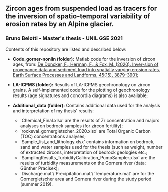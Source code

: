## Zircon ages from suspended load as tracers for the inversion of spatio-temporal variability of erosion rates by an Alpine glacier.
### Bruno Belotti - Master's thesis - UNIL GSE 2021


Contents of this repository are listed and described below:

* **Code_gorner-nonlin (folder):**            Matlab code for the inversion of zircon ages, from: [De Doncker, F., Herman, F., & Fox, M. (2020). Inver-sion of provenance data and sediment load into spatially varying  erosion  rates. Earth Surface Processes and Landforms, 45(15), 3879–3901](https://doi.org/10.1002/esp.5008);

* **LA-ICPMS (folder):**                      Results of LA-ICPMS geochronology on zircon grains. A self-implemented code for the plotting of geochronology results (age signatures and concordia diagrams) is also available;

* **Additional_data (folder):**               Contains additional data used for the analysis and interpretation of my thesis' results:
  * 'Chemical_Final.xlsx' are the results of Zr concentration and majors analyses on bedrock samples (for zircon fertility);
  * 'rockeval_gornergletscher_2020.xlsx' are Total Organic Carbon (TOC) concentrations analyses;
  * 'Sample_list_and_lithology.xlsx' contains information on bedrock, sand and water samples used for the thesis (such as weight, number of extracted zircons, interpretation of bedrock geologies etc.;
  * 'SamplingResults_TurbidityCalibration_PumpSampler.xlsx' are the results of turbidity measurements on the Gornera river (data: Günther Pracisek);
  * 'Discharge.mat'/'Precipitation.mat'/'Temperature.mat' are for the Gornergletscher area and Gornera river during the study period (summer 2019).
